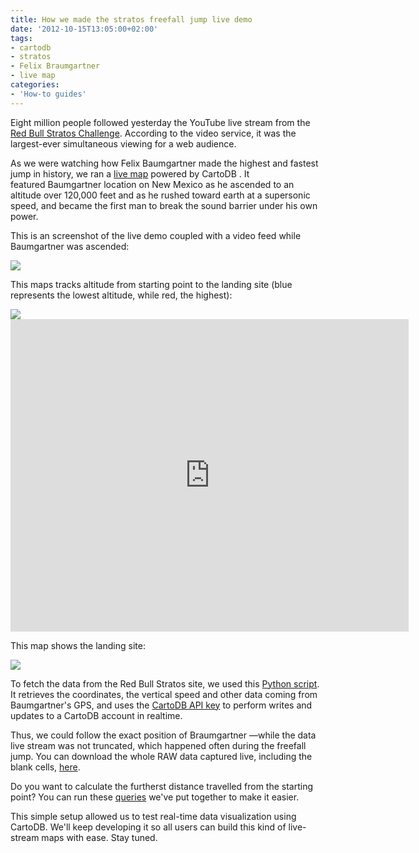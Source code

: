 ```yaml
---
title: How we made the stratos freefall jump live demo
date: '2012-10-15T13:05:00+02:00'
tags:
- cartodb
- stratos
- Felix Braumgartner
- live map
categories:
- 'How-to guides'
---
```


Eight million people followed yesterday the YouTube live stream from the <a href="http://www.redbullstratos.com/">Red Bull Stratos Challenge</a>. According to the video service, it was the largest-ever simultaneous viewing for a web audience.

As we were watching how Felix Baumgartner made the highest and fastest jump in history, we ran a <a href="http://jatorre.github.com/stratos/index.html">live map</a> powered by CartoDB . It featured Baumgartner location on New Mexico as he ascended to an altitude over 120,000 feet and as he rushed toward earth at a supersonic speed, and became the first man to break the sound barrier under his own power. 

This is an screenshot of the live demo coupled with a video feed while Baumgartner was ascended:

<a href="http://jatorre.github.com/stratos/index.html"><img src="http://cartodb.s3.amazonaws.com/tumblr/posts/strato1.png"/></a>

This maps tracks altitude from starting point to the landing site (blue represents the lowest altitude, while red, the highest):

<img class="nomargin" src="http://cartodb.s3.amazonaws.com/tumblr/posts/legend_stratos.png"/><iframe frameborder="0" height="500" src="https://viz2.cartodb.com/tables/stratos/embed_map" width="637"></iframe>

This map shows the landing site:

<a href="http://jatorre.github.com/stratos/index.html"><img src="http://cartodb.s3.amazonaws.com/tumblr/posts/strato3.png"/></a>

To fetch the data from the Red Bull Stratos site, we used this <a href="https://gist.github.com/3891365">Python script</a>. It retrieves the coordinates, the vertical speed and other data coming from Baumgartner's GPS, and uses the <a href="http://developers.cartodb.com/documentation/cartodb-apis.html">CartoDB API key</a> to perform writes and updates to a CartoDB account in realtime. 

Thus, we could follow the exact position of Braumgartner &#8212;while the data live stream was not truncated, which happened often during the freefall jump. You can download the whole RAW data captured live, including the blank cells, <a href="https://javi.cartodb.com/tables/stratos/public/">here</a>.

Do you want to calculate the furtherst distance travelled from the starting point? You can run these <a href="https://gist.github.com/3891312">queries</a> we've put together to make it easier. 

This simple setup allowed us to test real-time data visualization using CartoDB. We'll keep developing it so all users can build this kind of live-stream maps with ease. Stay tuned. 
